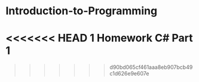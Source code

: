 # Introduction-to-Programming
<<<<<<< HEAD
1 Homework C# Part 1
=======
>>>>>>> d90bd065cf461aaa8eb907bcb49c1d626e9e607e
